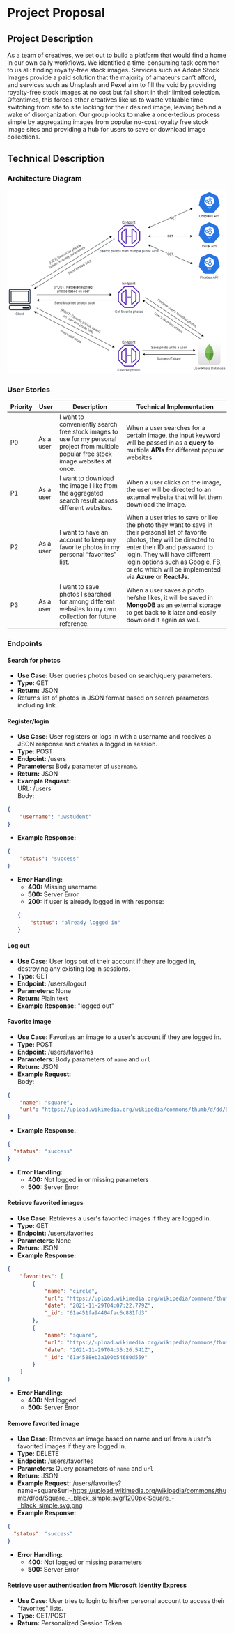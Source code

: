 # Project Proposal

## Project Description

As a team of creatives, we set out to build a platform that would find a home in our own daily workflows. We identified a time-consuming task common to us all: finding royalty-free stock images. Services such as Adobe Stock Images provide a paid solution that the majority of amateurs can’t afford, and services such as Unsplash and Pexel aim to fill the void by providing royalty-free stock images at no cost but fall short in their limited selection. Oftentimes, this forces other creatives like us to waste valuable time switching from site to site looking for their desired image, leaving behind a wake of disorganization. Our group looks to make a once-tedious process simple by aggregating images from popular no-cost royalty free stock image sites and providing a hub for users to save or download image collections.

## Technical Description

### Architecture Diagram

![Architecture Diagram](./imgs/architecture_diagram.png)

### User Stories

|Priority|User|Description|Technical Implementation|
|---|---|---|---|
|P0|As a user|I want to conveniently search free stock images to use for my personal project from multiple popular free stock image websites at once.|When a user searches for a certain image, the input keyword will be passed in as a **query** to multiple **APIs** for different popular websites.|
|P1|As a user|I want to download the image I like from the aggregated search result across different websites.|When a user clicks on the image, the user will be directed to an external website that will let them download the image.|
|P2|As a user|I want to have an account to keep my favorite photos in my personal “favorites” list.|When a user tries to save or like the photo they want to save in their personal list of favorite photos, they will be directed to enter their ID and password to login. They will have different login options such as Google, FB, or etc which will be implemented via **Azure** or **ReactJs**.|
|P3|As a user|I want to save photos I searched for among different websites to my own collection for future reference.|When a user saves a photo he/she likes, it will be saved in **MongoDB** as an external storage to get back to it later and easily download it again as well.|

### Endpoints

#### Search for photos
- **Use Case:** User queries photos based on search/query parameters.
- **Type:** GET
- **Return:** JSON
- Returns list of photos in JSON format based on search parameters including link.

#### Register/login
- **Use Case:** User registers or logs in with a username and receives a JSON response and creates a logged in session.
- **Type:** POST
- **Endpoint:** /users
- **Parameters:** Body parameter of `username`.
- **Return:** JSON
- **Example Request:** <br>
URL: /users <br>
Body:
```json
{
    "username": "uwstudent"  
}
```
- **Example Response:** <br>
```json
{
    "status": "success"  
}
```
- **Error Handling:**
  - **400:** Missing username
  - **500:** Server Error
  - **200:** If user is already logged in with response:
  ```json
  {
      "status": "already logged in"
  }
  ```

#### Log out
- **Use Case:** User logs out of their account if they are logged in, destroying any existing log in sessions.
- **Type:** GET
- **Endpoint:** /users/logout
- **Parameters:** None
- **Return:** Plain text
- **Example Response:** "logged out"

#### Favorite image
- **Use Case:** Favorites an image to a user's account if they are logged in.
- **Type:** POST
- **Endpoint:** /users/favorites
- **Parameters:** Body parameters of `name` and `url`
- **Return:** JSON
- **Example Request:** <br>
Body:
```json
{
    "name": "square",
    "url": "https://upload.wikimedia.org/wikipedia/commons/thumb/d/dd/Square_-_black_simple.svg/1200px-Square_-_black_simple.svg.png"  
}
```
- **Example Response:**
```json
{
  "status": "success"  
}
```
- **Error Handling:**
  - **400:** Not logged in or missing parameters
  - **500:** Server Error

#### Retrieve favorited images
- **Use Case:** Retrieves a user's favorited images if they are logged in.
- **Type:** GET
- **Endpoint:** /users/favorites
- **Parameters:** None
- **Return:** JSON
- **Example Response:**
```json
{
    "favorites": [
        {
            "name": "circle",
            "url": "https://upload.wikimedia.org/wikipedia/commons/thumb/a/a0/Circle_-_black_simple.svg/640px-Circle_-_black_simple.svg.png",
            "date": "2021-11-29T04:07:22.779Z",
            "_id": "61a451fa94404fac6c881fd3"
        },
        {
            "name": "square",
            "url": "https://upload.wikimedia.org/wikipedia/commons/thumb/d/dd/Square_-_black_simple.svg/1200px-Square_-_black_simple.svg.png",
            "date": "2021-11-29T04:35:26.541Z",
            "_id": "61a4588eb3a100b54680d559"
        }
    ]
}
```
- **Error Handling:**
  - **400:** Not logged
  - **500:** Server Error

#### Remove favorited image
- **Use Case:** Removes an image based on name and url from a user's favorited images if they are logged in.
- **Type:** DELETE
- **Endpoint:** /users/favorites
- **Parameters:** Query parameters of `name` and `url`
- **Return:** JSON
- **Example Request:** /users/favorites?name=square&url=https://upload.wikimedia.org/wikipedia/commons/thumb/d/dd/Square_-_black_simple.svg/1200px-Square_-_black_simple.svg.png
- **Example Response:**
```json
{
  "status": "success"  
}
```
- **Error Handling:**
  - **400:** Not logged or missing parameters
  - **500:** Server Error

#### Retrieve user authentication from Microsoft Identity Express
- **Use Case:** User tries to login to his/her personal account to access their "favorites" lists.
- **Type:** GET/POST
- **Return:** Personalized Session Token
